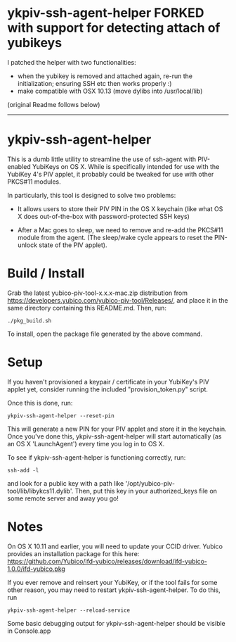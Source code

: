 # ykpiv-ssh-agent-helper FORKED with support for detecting attach of yubikeys

I patched the helper with two functionalities:

- when the yubikey is removed and attached again, re-run the initialization; ensuring SSH etc then works properly :)
- make compatible with OSX 10.13 (move dylibs into /usr/local/lib)


(original Readme follows below)

--- 

# ykpiv-ssh-agent-helper

This is a dumb little utility to streamline the use of ssh-agent with
PIV-enabled YubiKeys on OS X. While is specifically intended for use
with the YubiKey 4's PIV applet, it probably could be tweaked for use
with other PKCS#11 modules.

In particularly, this tool is designed to solve two problems:

* It allows users to store their PIV PIN in the OS X keychain (like
  what OS X does out-of-the-box with password-protected SSH keys)

* After a Mac goes to sleep, we need to remove and re-add the PKCS#11
  module from the agent. (The sleep/wake cycle appears to reset the
  PIN-unlock state of the PIV applet).

# Build / Install

Grab the latest yubico-piv-tool-x.x.x-mac.zip distribution from
https://developers.yubico.com/yubico-piv-tool/Releases/, and place it
in the same directory containing this README.md. Then, run:

    ./pkg_build.sh

To install, open the package file generated by the above command.

# Setup

If you haven't provisioned a keypair / certificate in your YubiKey's
PIV applet yet, consider running the included "provision_token.py"
script.

Once this is done, run:

    ykpiv-ssh-agent-helper --reset-pin

This will generate a new PIN for your PIV applet and store it in the
keychain. Once you've done this, ykpiv-ssh-agent-helper will start
automatically (as an OS X 'LaunchAgent') every time you log in to
OS X.

To see if ykpiv-ssh-agent-helper is functioning correctly, run:

    ssh-add -l

and look for a public key with a path like
'/opt/yubico-piv-tool/lib/libykcs11.dylib'. Then, put this key in your
authorized_keys file on some remote server and away you go!

# Notes

On OS X 10.11 and earlier, you will need to update your CCID
driver. Yubico provides an installation package for this here:
https://github.com/Yubico/ifd-yubico/releases/download/ifd-yubico-1.0.0/ifd-yubico.pkg

If you ever remove and reinsert your YubiKey, or if the tool fails for
some other reason, you may need to restart ykpiv-ssh-agent-helper. To
do this, run

    ykpiv-ssh-agent-helper --reload-service

Some basic debugging output for ykpiv-ssh-agent-helper should be
visible in Console.app
